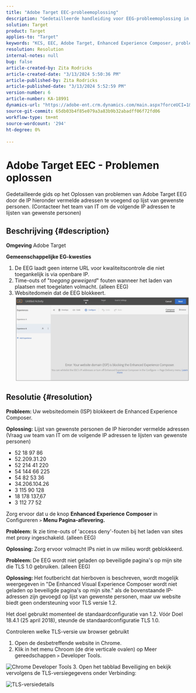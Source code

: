 ```yaml
---
title: "Adobe Target EEC-probleemoplossing"
description: "Gedetailleerde handleiding voor EEG-probleemoplossing in Adobe Target"
solution: Target
product: Target
applies-to: "Target"
keywords: "KCS, EEC, Adobe Target, Enhanced Experience Composer, probleemoplossing"
resolution: Resolution
internal-notes: null
bug: false
article-created-by: Zita Rodricks
article-created-date: "3/13/2024 5:50:36 PM"
article-published-by: Zita Rodricks
article-published-date: "3/13/2024 5:52:59 PM"
version-number: 6
article-number: KA-18991
dynamics-url: "https://adobe-ent.crm.dynamics.com/main.aspx?forceUCI=1&pagetype=entityrecord&etn=knowledgearticle&id=1e38952d-62e1-ee11-904c-0022480a227c"
source-git-commit: 65db03b4f85e079a3a83b9b32abadff06f72fd06
workflow-type: tm+mt
source-wordcount: '294'
ht-degree: 0%

---
```


# Adobe Target EEC - Problemen oplossen


Gedetailleerde gids op het Oplossen van problemen van Adobe Target EEG door de IP hieronder vermelde adressen te voegend op lijst van gewenste personen. (Contacteer het team van IT om de volgende IP adressen te lijsten van gewenste personen)

## Beschrijving {#description}


<b>Omgeving</b>
Adobe Target

<b>Gemeenschappelijke EG-kwesties</b>
1. De EEG laadt geen interne URL voor kwaliteitscontrole die niet toegankelijk is via openbare IP.
2. Time-outs of &quot;*toegang geweigerd*&quot; fouten wanneer het laden van plaatsen met toegelaten volmacht. (alleen EEG)
3. Websitedomein dat de EEG blokkeert.
   <br>![](assets/___1f38952d-62e1-ee11-904c-0022480a227c___.png)

## Resolutie {#resolution}


<b>Probleem: </b>Uw websitedomein (ISP) blokkeert de Enhanced Experience Composer.

<b>Oplossing:</b> Lijst van gewenste personen de IP hieronder vermelde adressen (Vraag uw team van IT om de volgende IP adressen te lijsten van gewenste personen)



- 52 18 97 86
- 52.209.31.20
- 52 214 41 220
- 54 144 66 225
- 54 82 53 36
- 34.206.104.26
- 3 115 90 128
- 18 178 137,67
- 3 112 77 52


Zorg ervoor dat u de knop <b>Enhanced Experience Composer</b> in Configureren `>` <b> Menu Pagina-aflevering.</b>





<b>Probleem:</b> Ik zie time-outs of &#39;access deny&#39;-fouten bij het laden van sites met proxy ingeschakeld. (alleen EEG)

<b>Oplossing: </b>Zorg ervoor volmacht IPs niet in uw milieu wordt geblokkeerd.



<b>Probleem: </b>De EEG wordt niet geladen op beveiligde pagina&#39;s op mijn site die TLS 1.0 gebruiken. (alleen EEG)

<b>Oplossing: </b>Het foutbericht dat hierboven is beschreven, wordt mogelijk weergegeven in &quot;De Enhanced Visual Experience Composer wordt niet geladen op beveiligde pagina&#39;s op mijn site.&quot; als de bovenstaande IP-adressen zijn gevoegd op lijst van gewenste personen, maar uw website biedt geen ondersteuning voor TLS versie 1.2.

Het doel gebruikt momenteel de standaardconfiguratie van 1.2. Vóór Doel 18.4.1 (25 april 2018), steunde de standaardconfiguratie TLS 1.0.

Controleren welke TLS-versie uw browser gebruikt
1. Open de desbetreffende website in Chrome.
2. Klik in het menu Chroom (de drie verticale ovalen) op Meer gereedschappen `>`  Developer Tools.

![Chrome Developer Tools](https://experienceleague.adobe.com/docs/target/assets/chrome-developer-tools.png?lang=en)
3. Open het tabblad Beveiliging en bekijk vervolgens de TLS-versiegegevens onder Verbinding:

![TLS-versiedetails](https://experienceleague.adobe.com/docs/target/assets/chrome-tls-version.png?lang=en)
